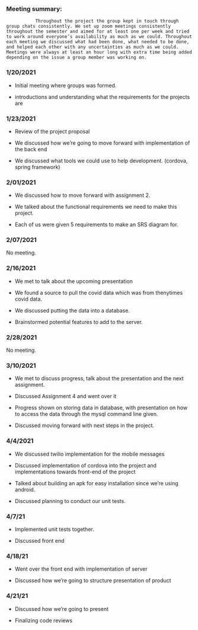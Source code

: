 ### Meeting summary:
               Throughout the project the group kept in touch through group chats consistently. We set up zoom meetings consistently throughout the semester and aimed for at least one per week and tried to work around everyone’s availability as much as we could. Throughout each meeting we discussed what had been done, what needed to be done, and helped each other with any uncertainties as much as we could. Meetings were always at least an hour long with extra time being added depending on the issue a group member was working on.

### 1/20/2021

- Initial meeting where groups was formed.

- introductions and understanding what the requirements for the projects are

### 1/23/2021

- Review of the project proposal

- We discussed how we’re going to move forward with implementation of the back end

- We discussed what tools we could use to help development. (cordova, spring framework)

### 2/01/2021

- We discussed how to move forward with assignment 2.

- We talked about the functional requirements we need to make this project.

- Each of us were given 5 requirements to make an SRS diagram for.

### 2/07/2021

No meeting.

### 2/16/2021

- We met to talk about the upcoming presentation

- We found a source to pull the covid data which was from thenytimes covid data.

- We discussed putting the data into a database.

- Brainstormed potential features to add to the server.

### 2/28/2021

No meeting.

### 3/10/2021

- We met to discuss progress, talk about the presentation and the next assignment.

- Discussed Assignment 4 and went over it

- Progress shown on storing data in database, with presentation on how to access the data through the mysql command line given.

- Discussed moving forward with next steps in the project.

### 4/4/2021

- We discussed twilio  implementation for the mobile messages

- Discussed implementation of cordova into the project and implementations towards front-end of the project

- Talked about building an apk for easy installation since we’re using android.

- Discussed planning to conduct our unit tests.

### 4/7/21

- Implemented unit tests together.

- Discussed front end

### 4/18/21

- Went over the front end with implementation of server

- Discussed how we’re going to structure presentation of product

### 4/21/21

- Discussed how we’re going to present
 
- Finalizing code reviews
